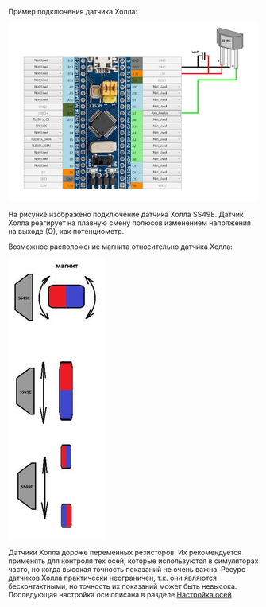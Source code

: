 Пример подключения датчика Холла:

![](https://github.com/FreeJoy-Team/FreeJoyConfigurator/blob/master/images/rus_guide/A1.2.jpg)

На рисунке изображено подключение датчика Холла SS49E. Датчик Холла реагирует на плавную смену полюсов изменением напряжения на выходе (О), как потенциометр.

Возможное расположение магнита относительно датчика Холла:

![](https://github.com/FreeJoy-Team/FreeJoyConfigurator/blob/master/images/rus_guide/A1.2.1.jpg)

Датчики Холла дороже переменных резисторов. Их рекомендуется применять для контроля тех осей, которые используются в симуляторах часто, но когда высокая точность показаний не очень важна. Ресурс датчиков Холла практически неограничен, т.к. они являются бесконтактными, но точность их показаний может быть невысока. Последующая настройка оси описана в разделе [Настройка осей](https://github.com/FreeJoy-Team/FreeJoyConfigurator/wiki/Настройка-осей)